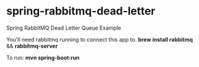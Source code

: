# spring-rabbitmq-dead-letter
Spring RabbitMQ Dead Letter Queue Example

You'll need rabbitmq running to connect this app to. **brew install rabbitmq** && **rabbitmq-server**

To run: **mvn spring-boot:run**



